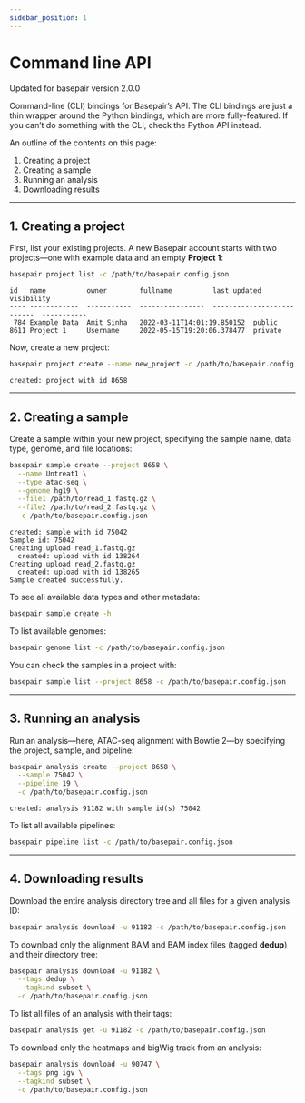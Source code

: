 ```yaml
---
sidebar_position: 1
---
```


# Command line API



Updated for basepair version 2.0.0  

Command-line (CLI) bindings for Basepair’s API. The CLI bindings are just a thin wrapper around the Python bindings, which are more fully-featured. If you can’t do something with the CLI, check the Python API instead.

An outline of the contents on this page:

1. Creating a project  
2. Creating a sample  
3. Running an analysis  
4. Downloading results  

---

## 1. Creating a project

First, list your existing projects. A new Basepair account starts with two projects—one with example data and an empty **Project 1**:

```bash
basepair project list -c /path/to/basepair.config.json
```

```text
id   name          owner        fullname          last updated                visibility
---- ------------  -----------  ----------------  --------------------------  -----------
 784 Example Data  Amit Sinha   2022-03-11T14:01:19.850152  public
8611 Project 1     Username     2022-05-15T19:20:06.378477  private
```

Now, create a new project:

```bash
basepair project create --name new_project -c /path/to/basepair.config.json
```

```text
created: project with id 8658
```

---

## 2. Creating a sample

Create a sample within your new project, specifying the sample name, data type, genome, and file locations:

```bash
basepair sample create --project 8658 \
  --name Untreat1 \
  --type atac-seq \
  --genome hg19 \
  --file1 /path/to/read_1.fastq.gz \
  --file2 /path/to/read_2.fastq.gz \
  -c /path/to/basepair.config.json
```

```text
created: sample with id 75042
Sample id: 75042
Creating upload read_1.fastq.gz
  created: upload with id 138264
Creating upload read_2.fastq.gz
  created: upload with id 138265
Sample created successfully.
```

To see all available data types and other metadata:

```bash
basepair sample create -h
```

To list available genomes:

```bash
basepair genome list -c /path/to/basepair.config.json
```

You can check the samples in a project with:

```bash
basepair sample list --project 8658 -c /path/to/basepair.config.json
```

---

## 3. Running an analysis

Run an analysis—here, ATAC-seq alignment with Bowtie 2—by specifying the project, sample, and pipeline:

```bash
basepair analysis create --project 8658 \
  --sample 75042 \
  --pipeline 19 \
  -c /path/to/basepair.config.json
```

```text
created: analysis 91182 with sample id(s) 75042
```

To list all available pipelines:

```bash
basepair pipeline list -c /path/to/basepair.config.json
```

---

## 4. Downloading results

Download the entire analysis directory tree and all files for a given analysis ID:

```bash
basepair analysis download -u 91182 -c /path/to/basepair.config.json
```

To download only the alignment BAM and BAM index files (tagged **dedup**) and their directory tree:

```bash
basepair analysis download -u 91182 \
  --tags dedup \
  --tagkind subset \
  -c /path/to/basepair.config.json
```

To list all files of an analysis with their tags:

```bash
basepair analysis get -u 91182 -c /path/to/basepair.config.json
```

To download only the heatmaps and bigWig track from an analysis:

```bash
basepair analysis download -u 90747 \
  --tags png igv \
  --tagkind subset \
  -c /path/to/basepair.config.json
```


